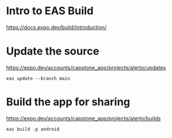 # Intro to EAS Build
https://docs.expo.dev/build/introduction/


# Update the source
https://expo.dev/accounts/capstone_app/projects/alerto/updates

```
eas update --branch main
```


# Build the app for sharing
https://expo.dev/accounts/capstone_app/projects/alerto/builds

```
eas build -p android
```
